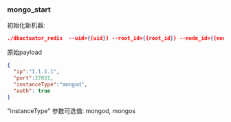 ### mongo_start
初始化新机器:

```json
./dbactuator_redis  --uid={{uid}} --root_id={{root_id}} --node_id={{node_id}} --version_id={{version_id}} --atom-job-list="mongo_start"  --payload='{{payload_base64}}'
```


原始payload

```json
{
  "ip":"1.1.1.1",
  "port":27021,
  "instanceType":"mongod",
  "auth": true
}
```

"instanceType" 参数可选值: mongod, mongos